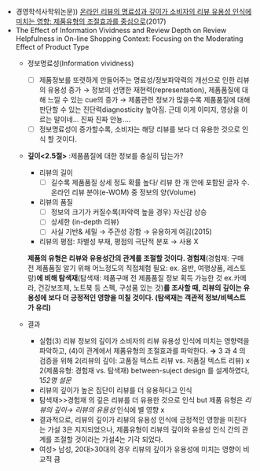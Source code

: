 - 경영학석사학위논문)) [온라인 리뷰의 명료성과 깊이가 소비자의 리뷰 유용성 인식에 미치는 영향: 제품유형의 조절효과를 중심으로](http://s-space.snu.ac.kr/bitstream/10371/124704/1/000000140861.pdf)(2017)
- The Effect of Information Vividness and Review Depth on Review Helpfulness in On-line Shopping Context: Focusing on the Moderating Effect of Product Type
    - 정보명료성(Information vividness) 
        - [ ]  제품정보를 또렷하게 만들어주는 명료성/정보파악력의 개선으로 인한 리뷰의 유용성 증가 → 정보의 선명한 재현력(representation), 제품품질에 대해 느낄 수 있는 cue의 증가 → 제품관련 정보가 많을수록 제품품질에 대해 판단할 수 있는 진단력diagnosticity 높아짐. 근데 이게 이미지, 영상을 이르는 말이네... 진짜 진짜 안뇽....
        - [ ]  정보명료성이 증가할수록, 소비자는 해당 리뷰를 보다 더 유용한 것으로 인식 할 것이다.
    - **깊이<2.5절>** :제품품질에 대한 정보를 충실히 담는가?
        - 리뷰의 길이
            - [ ]  길수록 제품품질 상세 정도 확률 높다/ 리뷰 한 개 안에 포함된 글자 수. 온라인 리뷰 분야(e-WOM) 중 정보의 양(Volume)
        - 리뷰의 품질
            - [ ]  정보의 크기가 커질수록(파악력 높을 경우) 자신감 상승
            - [ ]  상세한 (in-depth 리뷰)
            - [ ]  사실 기반& 세밀 → 주관성 강함 → 유용하게 여김(2015)
        - 리뷰의 평점: 차별성 부재, 평점의 극단적 분포 → 사용 X

        **제품의 유형은 리뷰와 유용성간의 관계를 조절할 것이다. 경험재**(경험재: 구매 전 제품품질 알기 위해 어느정도의 직접체험 필요: ex. 음반, 여행상품, 레스토랑)**에 비해 탐색재**(탐색재: 제품구매 전 제품품질 정보 획득 가능한 것 ex.카메라, 건강보조제, 노트북 등 스펙, 구성품 있는 것)**를 조사할 때, 리뷰의 깊이는 유용성에 보다 더 긍정적인 영향을 미칠 것이다. (탐색재는 객관적 정보/비텍스트가 유리)**

    - 결과
        - 실험(3) 리뷰 정보의 깊이가 소비자의 리뷰 유용성 인식에 미치는 영향력을 파악하고, (4)이 관계에서 제품유형의 조절효과를 파악한다. **→** 3 과 4 의 검증을 위해 2(리뷰의 깊이: 고품질 텍스트 리뷰 vs. 저품질 텍스트 리뷰) x 2(제품유형: 경험재 vs. 탐색재) between-suject design 를 설계하였다, 1*52명 설문*
        - 리뷰의 깊이가 높은 집단이 리뷰를 더 유용하다고 인식
        - 탐색재>>경험재 의 깊은 리뷰를 더 유용한 것으로 인식 but 제품 유형은 *리뷰의 깊이→ 리뷰의 유용성* 인식에 별 영향 x
        - 결과적으로, 리뷰의 깊이가 리뷰의 유용성 인식에 긍정적인 영향을 미친다는 가설 3은 지지되었으나, 제품유형이 리뷰의 깊이와 유용성 인식 간의 관계를 조절할 것이라는 가설4는 기각
        되었다.
        - 여성> 남성, 20대>30대의 경우 리뷰의 깊이가 유용성에 미치는 영향이 비교적 큼
        
